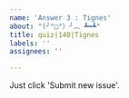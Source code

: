 ```yaml
---
name: 'Answer 3 : Tignes'
about: "(╯°□°）╯︵ ┻━┻"
title: quiz|140|Tignes
labels: ''
assignees: ''

---
```


Just click 'Submit new issue'.
